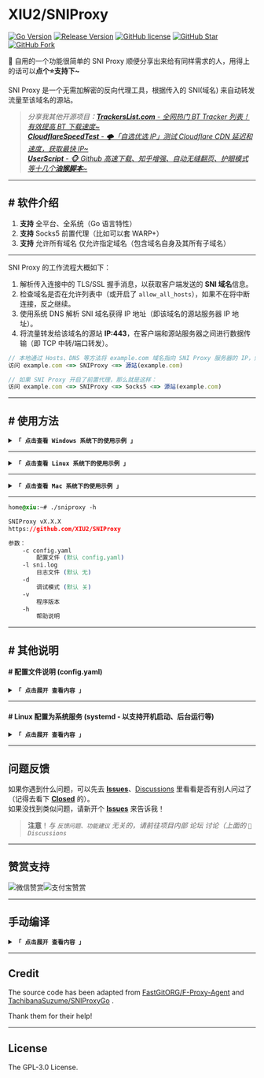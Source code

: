 # XIU2/SNIProxy

[![Go Version](https://img.shields.io/github/go-mod/go-version/XIU2/SNIProxy.svg?style=flat-square&label=Go&color=00ADD8&logo=go)](https://github.com/XIU2/SNIProxy/)
[![Release Version](https://img.shields.io/github/v/release/XIU2/SNIProxy.svg?style=flat-square&label=Release&color=00ADD8&logo=github)](https://github.com/XIU2/SNIProxy/releases/latest)
[![GitHub license](https://img.shields.io/github/license/XIU2/SNIProxy.svg?style=flat-square&label=License&color=00ADD8&logo=github)](https://github.com/XIU2/SNIProxy/)
[![GitHub Star](https://img.shields.io/github/stars/XIU2/SNIProxy.svg?style=flat-square&label=Star&color=00ADD8&logo=github)](https://github.com/XIU2/SNIProxy/)
[![GitHub Fork](https://img.shields.io/github/forks/XIU2/SNIProxy.svg?style=flat-square&label=Fork&color=00ADD8&logo=github)](https://github.com/XIU2/SNIProxy/)

🧷 自用的一个功能很简单的 SNI Proxy 顺便分享出来给有同样需求的人，用得上的话可以**点个⭐支持下~**

SNI Proxy 是一个无需加解密的反向代理工具，根据传入的 SNI(域名) 来自动转发流量至该域名的源站。

> _分享我其他开源项目：[**TrackersList.com** - 全网热门 BT Tracker 列表！有效提高 BT 下载速度~](https://github.com/XIU2/TrackersListCollection) <img src="https://img.shields.io/github/stars/XIU2/TrackersListCollection.svg?style=flat-square&label=Star&color=4285dd&logo=github" height="16px" />_  
> _[**CloudflareSpeedTest** - 🌩「自选优选 IP」测试 Cloudflare CDN 延迟和速度，获取最快 IP~](https://github.com/XIU2/CloudflareSpeedTest) <img src="https://img.shields.io/github/stars/XIU2/CloudflareSpeedTest.svg?style=flat-square&label=Star&color=4285dd&logo=github" height="16px" />_  
> _[**UserScript** - 🐵 Github 高速下载、知乎增强、自动无缝翻页、护眼模式 等十几个**油猴脚本**~](https://github.com/XIU2/UserScript) <img src="https://img.shields.io/github/stars/XIU2/UserScript.svg?style=flat-square&label=Star&color=4285dd&logo=github" height="16px" />_


****

## \# 软件介绍

1. **支持** 全平台、全系统（Go 语言特性）
2. **支持** Socks5 前置代理（比如可以套 WARP+）
3. **支持** 允许所有域名  仅允许指定域名（包含域名自身及其所有子域名）

****

SNI Proxy 的工作流程大概如下：

1. 解析传入连接中的 TLS/SSL 握手消息，以获取客户端发送的 **SNI 域名**信息。
2. 检查域名是否在允许列表中（或开启了 `allow_all_hosts`），如果不在将中断连接，反之继续。
3. 使用系统 DNS 解析 SNI 域名获得 IP 地址（即该域名的源站服务器 IP 地址）。
4. 将流量转发给该域名的源站 **IP:443**，在客户端和源站服务器之间进行数据传输（即 TCP 中转/端口转发）。

```javascript
// 本地通过 Hosts、DNS 等方法将 example.com 域名指向 SNI Proxy 服务器的 IP，然后：
访问 example.com <=> SNIProxy <=> 源站(example.com)

// 如果 SNI Proxy 开启了前置代理，那么就是这样：
访问 example.com <=> SNIProxy <=> Socks5 <=> 源站(example.com)
```

****

## \# 使用方法

<details>
<summary><code><strong>「 点击查看 Windows 系统下的使用示例 」</strong></code></summary>

****

### 下载

下载已编译好的可执行文件并解压：

1. [Github Releases](https://github.com/XIU2/SNIProxy/releases)  
2. [蓝奏云](https://pan.lanzouj.com/b077bn2ri)(密码:xiu2)

### 配置

找到配置文件 `config.yaml` 右键菜单 - 打开方式 - 记事本。

根据下面的 [配置文件说明](https://github.com/XIU2/SNIProxy#-配置文件说明-configyaml) 来自定义配置内容并保存。

### 运行

双击运行 `sniproxy.exe` 文件。

或者在 CMD 命令行中进入软件所在目录并运行 `sniproxy.exe`：

```yaml
# 进入解压后的 sniproxy 程序所在目录（记得修改下面示例路径）
cd /d C:\xxx\sniproxy

# 运行（不带参数）
sniproxy.exe

# 运行（带参数示例）
sniproxy.exe -c "config.yaml"
```
</details>

****

<details>
<summary><code><strong>「 点击查看 Linux 系统下的使用示例 」</strong></code></summary>

****

以下命令仅为示例，版本号和文件名请前往 [**Releases**](https://github.com/XIU2/SNIProxy/releases) 查看。

```yaml
# 如果是第一次使用，则建议创建新文件夹（后续更新时，跳过该步骤）
mkdir sniproxy

# 进入文件夹（后续更新，只需要从这里重复下面的下载、解压命令即可）
cd sniproxy

# 下载 sniproxy 压缩包（自行根据需求替换 URL 中 [版本号] 和 [文件名]）
wget -N https://github.com/XIU2/SNIProxy/releases/download/v1.0.0/sniproxy_linux_amd64.tar.gz
# 如果你是在国内服务器上下载，那么请使用下面这几个镜像加速：
# wget -N https://download.fastgit.org/XIU2/SNIProxy/releases/download/v1.0.0/sniproxy_linux_amd64.tar.gz
# wget -N https://ghproxy.com/https://github.com/XIU2/SNIProxy/releases/download/v1.0.0/sniproxy_linux_amd64.tar.gz
# 如果下载失败的话，尝试删除 -N 参数（如果是为了更新，则记得提前删除旧压缩包 rm sniproxy_linux_amd64.tar.gz ）

# 解压（不需要删除旧文件，会直接覆盖，自行根据需求替换 文件名）
tar -zxf sniproxy_linux_amd64.tar.gz

# 赋予执行权限
chmod +x sniproxy

# 编辑配置文件（根据下面的 配置文件说明 来自定义配置内容并保存(按下 Ctrl+X 然后再按 2 下回车)
nano config.yaml

# 运行（不带参数）
./sniproxy

# 运行（带参数示例）
./sniproxy -c "config.yaml"

# 后台运行（带参数示例）
nohup ./sniproxy -c "config.yaml" > "sni.log" 2>&1 &
```

</details>

****

<details>
<summary><code><strong>「 点击查看 Mac 系统下的使用示例 」</strong></code></summary>

****

下载已编译好的可执行文件并解压：

1. [Github Releases](https://github.com/XIU2/SNIProxy/releases)  
2. [蓝奏云](https://pan.lanzouj.com/b077bn2ri)(密码:xiu2)

```yaml
# 进入 sniproxy 压缩包所在目录（记得修改下面示例路径）
cd /xxx/xxx

# 解压（不需要删除旧文件，会直接覆盖，自行根据需求替换 文件名）
tar -zxf sniproxy_linux_amd64.tar.gz

# 赋予执行权限
chmod a+x sniproxy

# 编辑配置文件（根据下面的 配置文件说明 来自定义配置内容并保存(按下 Contrl+X 然后再按 2 下回车)
nano config.yaml

# 运行（不带参数）
./sniproxy

# 运行（带参数示例）
./sniproxy -c "config.yaml"
```

</details>

****

```css
home@xiu:~# ./sniproxy -h

SNIProxy vX.X.X
https://github.com/XIU2/SNIProxy

参数：
    -c config.yaml
        配置文件 (默认 config.yaml)
    -l sni.log
        日志文件 (默认 无)
    -d
        调试模式 (默认 关)
    -v
        程序版本
    -h
        帮助说明
```

****

## \# 其他说明

#### \# 配置文件说明 (config.yaml)

<details>
<summary><code><strong>「 点击展开 查看内容 」</strong></code></summary>

****

> **注意：** 配置文件是 YAML 格式，即按照缩进（即每行前面的空格数量）来确定层级关系的，因此不懂的话请按照默认配置文件内示例的格式为准，其中 ` # ` 的是注释（会被程序忽略），不需要的配置可以注释掉。

目前配置文件中的配置项没几个，分别为：

```yaml
# 监听端口，常见示例如下：
# :443          省略 IP 只写端口，代表监听本机所有 IPv4+IPv6 地址的 443 端口
# 0.0.0.0:443   代表监听本机所有 IPv4 地址的 443 端口
# 127.0.0.1:443 代表监听本机本地 IPv4 地址的 443 端口（只有本机可访问）
# [::]:443      代表监听本机所有 IPv6 地址的 443 端口
# [::1]:443     代表监听本机本地 IPv6 地址的 443 端口（只有本机可访问）
# 上面示例中的 IP 地址也可以换成例如你的外网 IP，这样的话就只能从该外网 IP 访问了
listen_addr: :443

# 可选：启用 Socks5 前置代理
# （启用前：访客 <=> SNIProxy <=> 目标网站
# （启用后：访客 <=> SNIProxy <=> Socks5 <=> 目标网站
# （比如可以套 WARP+，那样就变成：访客 <=> SNIProxy <=> WARP+ <=> 目标网站
enable_socks5: true
# 可选：配置 Socks5 代理地址
socks_addr: 127.0.0.1:40000

# 可选：允许所有域名（开启后会忽略下面的 rules 列表）
allow_all_hosts: true

# 可选：仅允许指定域名（和上面的 allow_all_hosts 二选一）
# 指定域名后，则代表允许 域名自身 及其 所有子域名 访问服务（以下方两个为例，√ 代表允许，× 代表阻止）
rules:
  - example.com #    example.com  √ 、a.example.com  √ 、a.a.example.com  √
  - b.example2.com # example2.com × 、b.example2.com √ 、c.b.example2.com √
```

****

一些示例：

1. 允许所有域名访问

```yaml
listen_addr: :443
allow_all_hosts: true
```

> 注意，开启 allow_all_hosts 时，可能会被他人扫描到而滥用，请悉知！  
> 建议做一些限制，例如只使用 IPv6（`[::]:443`）或防火墙限制 443 端口的可访问 IP。

2. 仅允许指定域名

```yaml
listen_addr: :443
rules:
  - example.com
  - b.example2.com
```

3. 允许所有域名访问 + 启用前置代理

```yaml
listen_addr: :443
enable_socks5: true
socks_addr: 127.0.0.1:40000
allow_all_hosts: true
```

4. 仅允许指定域名 + 启用前置代理

```yaml
listen_addr: :443
enable_socks5: true
socks_addr: 127.0.0.1:40000
rules:
  - example.com
  - b.example2.com
```

</details>

****

#### \# Linux 配置为系统服务 (systemd - 以支持开机启动、后台运行等)

<details>
<summary><code><strong>「 点击展开 查看内容 」</strong></code></summary>

****

新建一个空的名叫 **sniproxy** 的系统服务配置文件：

```yaml
nano /etc/systemd/system/sniproxy.service
```

修改以下内容后（`ExecStart=` 后面的路径、参数）后粘贴进文件内：

```ini
[Unit]
Description=SNI Proxy
After=network.target

[Service]
ExecStart=/home/sniproxy/sniproxy -c /home/sniproxy/config.yaml -l /home/sniproxy/sni.log

[Install]
WantedBy=multi-user.target
```

设置 **sniproxy** 开机启动并立即启动：

```yaml
# 设置开机启动
systemctl enable sniproxy

# 立即启动
systemctl start sniproxy
```

其他可能会用到的命令：

```yaml
# 停止
systemctl stop sniproxy

# 查看运行状态
systemctl status sniproxy

# 查看完整日志
cat /home/sniproxy/sni.log

# 实时监听日志（会实时显示最新日志内容）
tail -f /home/sniproxy/sni.log
```
</details>

****

## 问题反馈

如果你遇到什么问题，可以先去 [**Issues**](https://github.com/XIU2/SNIProxy/issues)、[Discussions](https://github.com/XIU2/SNIProxy/discussions) 里看看是否有别人问过了（记得去看下  [**Closed**](https://github.com/XIU2/SNIProxy/issues?q=is%3Aissue+is%3Aclosed) 的）。  
如果没找到类似问题，请新开个 [**Issues**](https://github.com/XIU2/SNIProxy/issues/new) 来告诉我！

> **注意**！_与 `反馈问题、功能建议` 无关的，请前往项目内部 论坛 讨论（上面的 `💬 Discussions`_  

****

## 赞赏支持

![微信赞赏](https://cdn.staticaly.com/gh/XIU2/XIU2/master/img/zs-01.png)![支付宝赞赏](https://cdn.staticaly.com/gh/XIU2/XIU2/master/img/zs-02.png)

****


## 手动编译

<details>
<summary><code><strong>「 点击展开 查看内容 」</strong></code></summary>

****

为了方便，我是在编译的时候将版本号写入代码中的 version 变量，因此你手动编译时，需要像下面这样在 `go build` 命令后面加上 `-ldflags` 参数来指定版本号：

```bash
go build -ldflags "-s -w -X main.version=v1.0.0"
# 在 SNIProxy 目录中通过命令行（例如 CMD、Bat 脚本）运行该命令，即可编译一个可在和当前设备同样系统、位数、架构的环境下运行的二进制程序（Go 会自动检测你的系统位数、架构）且版本号为 v1.0.0
```

如果想要在 Windows 64位系统下编译**其他系统、架构、位数**，那么需要指定 **GOOS** 和 **GOARCH** 变量。

例如在 Windows 系统下编译一个适用于 **Linux 系统 amd 架构 64 位**的二进制程序：

```bat
SET GOOS=linux
SET GOARCH=amd64
go build -ldflags "-s -w -X main.version=v1.0.0"
```

例如在 Linux 系统下编译一个适用于 **Windows 系统 amd 架构 32 位**的二进制程序：

```bash
GOOS=windows
GOARCH=386
go build -ldflags "-s -w -X main.version=v1.0.0"
```

> 可以运行 `go tool dist list` 来查看当前 Go 版本支持编译哪些组合。

****

当然，为了方便批量编译，我会专门指定一个变量为版本号，后续编译直接调用该版本号变量即可。  
同时，批量编译的话，还需要分开放到不同文件夹才行（或者文件名不同），需要加上 `-o` 参数指定。

```bat
:: Windows 系统下是这样：
SET version=v1.0.0
SET GOOS=linux
SET GOARCH=amd64
go build -o Releases\sniproxy_linux_amd64\sniproxy -ldflags "-s -w -X main.version=%version%"
```

```bash
# Linux 系统下是这样：
version=v1.0.0
GOOS=windows
GOARCH=386
go build -o Releases/sniproxy_windows_386/sniproxy.exe -ldflags "-s -w -X main.version=${version}"
```

</details>

****

## Credit

The source code has been adapted from [FastGitORG/F-Proxy-Agent](https://github.com/FastGitORG/F-Proxy-Agent) and [TachibanaSuzume/SNIProxyGo](https://github.com/TachibanaSuzume/SNIProxyGo) .  

Thank them for their help!

****

## License

The GPL-3.0 License.